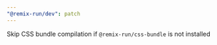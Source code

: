 ```yaml
---
"@remix-run/dev": patch
---
```


Skip CSS bundle compilation if `@remix-run/css-bundle` is not installed
